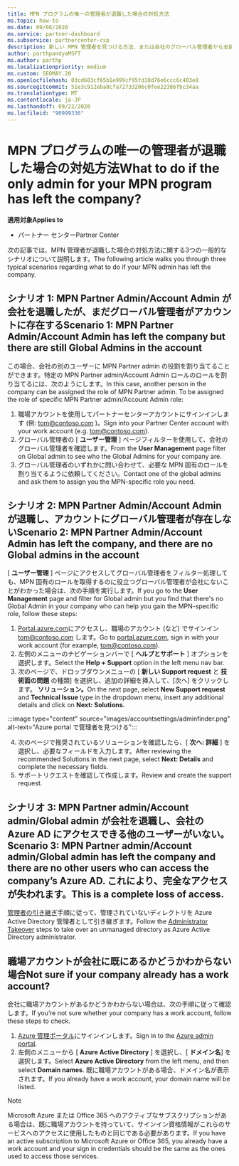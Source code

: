 ```yaml
---
title: MPN プログラムの唯一の管理者が退職した場合の対処方法
ms.topic: how-to
ms.date: 09/08/2020
ms.service: partner-dashboard
ms.subservice: partnercenter-csp
description: 新しい MPN 管理者を見つける方法、または会社のグローバル管理者から支援を受ける方法について説明します。また、新しいパートナーセンターのグローバル管理者を追加する方法についても説明します。
author: parthpandyaMSFT
ms.author: parthp
ms.localizationpriority: medium
ms.custom: SEOMAY.20
ms.openlocfilehash: 03cd603cf65b1e999cf95fd10d76e6ccc6c403e8
ms.sourcegitcommit: 51e3c912eba8cfa72733206c0fee22386fbc34aa
ms.translationtype: MT
ms.contentlocale: ja-JP
ms.lasthandoff: 09/22/2020
ms.locfileid: "90999336"
---
```

# <a name="what-to-do-if-the-only-admin-for-your-mpn-program-has-left-the-company"></a><span data-ttu-id="2441f-103">MPN プログラムの唯一の管理者が退職した場合の対処方法</span><span class="sxs-lookup"><span data-stu-id="2441f-103">What to do if the only admin for your MPN program has left the company?</span></span>

<span data-ttu-id="2441f-104">**適用対象**</span><span class="sxs-lookup"><span data-stu-id="2441f-104">**Applies to**</span></span>

- <span data-ttu-id="2441f-105">パートナー センター</span><span class="sxs-lookup"><span data-stu-id="2441f-105">Partner Center</span></span>

<span data-ttu-id="2441f-106">次の記事では、MPN 管理者が退職した場合の対処方法に関する3つの一般的なシナリオについて説明します。</span><span class="sxs-lookup"><span data-stu-id="2441f-106">The following article walks you through three typical scenarios regarding what to do if your MPN admin has left the company.</span></span>

## <a name="scenario-1-mpn-partner-adminaccount-admin-has-left-the-company-but-there-are-still-global-admins-in-the-account"></a><span data-ttu-id="2441f-107">シナリオ 1: MPN Partner Admin/Account Admin が会社を退職したが、まだグローバル管理者がアカウントに存在する</span><span class="sxs-lookup"><span data-stu-id="2441f-107">Scenario 1: MPN Partner Admin/Account Admin has left the company but there are still Global Admins in the account</span></span>

<span data-ttu-id="2441f-108">この場合、会社の別のユーザーに MPN Partner admin の役割を割り当てることができます。特定の MPN Partner admin/Account Admin ロールのロールを割り当てるには、次のようにします。</span><span class="sxs-lookup"><span data-stu-id="2441f-108">In this case, another person in the company can be assigned the role of MPN Partner admin. To be assigned the role of specific MPN Partner admin/Account Admin role:</span></span>

1. <span data-ttu-id="2441f-109">職場アカウントを使用してパートナーセンターアカウントにサインインします (例: tom@contoso.com )。</span><span class="sxs-lookup"><span data-stu-id="2441f-109">Sign into your Partner Center account with your work account (e.g. tom@contoso.com).</span></span>
1. <span data-ttu-id="2441f-110">グローバル管理者の [ **ユーザー管理** ] ページフィルターを使用して、会社のグローバル管理者を確認します。</span><span class="sxs-lookup"><span data-stu-id="2441f-110">From the **User Management** page filter on Global admin to see who the Global Admins for your company are.</span></span> 
1. <span data-ttu-id="2441f-111">グローバル管理者のいずれかに問い合わせて、必要な MPN 固有のロールを割り当てるように依頼してください。</span><span class="sxs-lookup"><span data-stu-id="2441f-111">Contact one of the global admins and ask them to assign you the MPN-specific role you need.</span></span> 

## <a name="scenario-2-mpn-partner-adminaccount-admin-has-left-the-company-and-there-are-no-global-admins-in-the-account"></a><span data-ttu-id="2441f-112">シナリオ 2: MPN Partner Admin/Account Admin が退職し、アカウントにグローバル管理者が存在しない</span><span class="sxs-lookup"><span data-stu-id="2441f-112">Scenario 2: MPN Partner Admin/Account Admin has left the company, and there are no Global admins in the account</span></span> 

<span data-ttu-id="2441f-113">[ **ユーザー管理** ] ページにアクセスしてグローバル管理者をフィルター処理しても、MPN 固有のロールを取得するのに役立つグローバル管理者が会社にないことがわかった場合は、次の手順を実行します。</span><span class="sxs-lookup"><span data-stu-id="2441f-113">If you go to the **User Management** page and filter for Global admin but you find that there's no Global Admin in your company who can help you gain the MPN-specific role, follow these steps:</span></span>

1. <span data-ttu-id="2441f-114">[Portal.azure.com](https://ms.portal.azure.com/)にアクセスし、職場のアカウント (など) でサインイン tom@contoso.com します。</span><span class="sxs-lookup"><span data-stu-id="2441f-114">Go to [portal.azure.com](https://ms.portal.azure.com/), sign in with your work account (for example, tom@contoso.com).</span></span> 
1. <span data-ttu-id="2441f-115">左側のメニューのナビゲーションバーで [ **ヘルプとサポート** ] オプションを選択します。</span><span class="sxs-lookup"><span data-stu-id="2441f-115">Select the **Help + Support** option in the left menu nav bar.</span></span>
1. <span data-ttu-id="2441f-116">次のページで、ドロップダウンメニューの [ **新しい Support request** と **技術面の問題** の種類] を選択し、追加の詳細を挿入して、[次へ] をクリックします。 **ソリューション。**</span><span class="sxs-lookup"><span data-stu-id="2441f-116">On the next page, select **New Support request** and **Technical Issue** type in the dropdown menu, insert any additional details and click on **Next: Solutions.**</span></span>

:::image type="content" source="images/accountsettings/adminfinder.png" alt-text="Azure portal で管理者を見つける":::

4. <span data-ttu-id="2441f-118">次のページで推奨されているソリューションを確認したら、[ **次へ: 詳細** ] を選択し、必要なフィールドを入力します。</span><span class="sxs-lookup"><span data-stu-id="2441f-118">After reviewing the recommended Solutions in the next page, select **Next: Details** and complete the necessary fields.</span></span>
1. <span data-ttu-id="2441f-119">サポートリクエストを確認して作成します。</span><span class="sxs-lookup"><span data-stu-id="2441f-119">Review and create the support request.</span></span>


## <a name="scenario-3-mpn-partner-adminaccount-adminglobal-admin-has-left-the-company-and-there-are-no-other-users-who-can-access-the-companys-azure-ad-this-is-a-complete-loss-of-access"></a><span data-ttu-id="2441f-120">シナリオ 3: MPN Partner admin/Account admin/Global admin が会社を退職し、会社の Azure AD にアクセスできる他のユーザーがいない。</span><span class="sxs-lookup"><span data-stu-id="2441f-120">Scenario 3: MPN Partner admin/Account admin/Global admin has left the company and there are no other users who can access the company’s Azure AD.</span></span> <span data-ttu-id="2441f-121">これにより、完全なアクセスが失われます。</span><span class="sxs-lookup"><span data-stu-id="2441f-121">This is a complete loss of access.</span></span>

<span data-ttu-id="2441f-122">[管理者の引き継ぎ](/azure/active-directory/users-groups-roles/domains-admin-takeover#internal-admin-takeover)手順に従って、管理されていないディレクトリを Azure Active Directory 管理者として引き継ぎます。</span><span class="sxs-lookup"><span data-stu-id="2441f-122">Follow the [Administrator Takeover](/azure/active-directory/users-groups-roles/domains-admin-takeover#internal-admin-takeover) steps to take over an unmanaged directory as Azure Active Directory administrator.</span></span>

## <a name="not-sure-if-your-company-already-has-a-work-account"></a><span data-ttu-id="2441f-123">職場アカウントが会社に既にあるかどうかわからない場合</span><span class="sxs-lookup"><span data-stu-id="2441f-123">Not sure if your company already has a work account?</span></span>

<span data-ttu-id="2441f-124">会社に職場アカウントがあるかどうかわからない場合は、次の手順に従って確認します。</span><span class="sxs-lookup"><span data-stu-id="2441f-124">If you’re not sure whether your company has a work account, follow these steps to check.</span></span>

1. <span data-ttu-id="2441f-125">[Azure 管理ポータル](https://ms.portal.azure.com)にサインインします。</span><span class="sxs-lookup"><span data-stu-id="2441f-125">Sign in to the [Azure admin portal](https://ms.portal.azure.com).</span></span>
2. <span data-ttu-id="2441f-126">左側のメニューから [ **Azure Active Directory** ] を選択し、[ **ドメイン名**] を選択します。</span><span class="sxs-lookup"><span data-stu-id="2441f-126">Select **Azure Active Directory** from the left menu, and then select **Domain names**.</span></span>
<span data-ttu-id="2441f-127">既に職場アカウントがある場合、ドメイン名が表示されます。</span><span class="sxs-lookup"><span data-stu-id="2441f-127">If you already have a work account, your domain name will be listed.</span></span>

>[!Note]
><span data-ttu-id="2441f-128">Microsoft Azure または Office 365 へのアクティブなサブスクリプションがある場合は、既に職場アカウントを持っていて、サインイン資格情報がこれらのサービスへのアクセスに使用したものと同じである必要があります。</span><span class="sxs-lookup"><span data-stu-id="2441f-128">If you have an active subscription to Microsoft Azure or Office 365, you already have a work account and your sign in credentials should be the same as the ones used to access those services.</span></span>